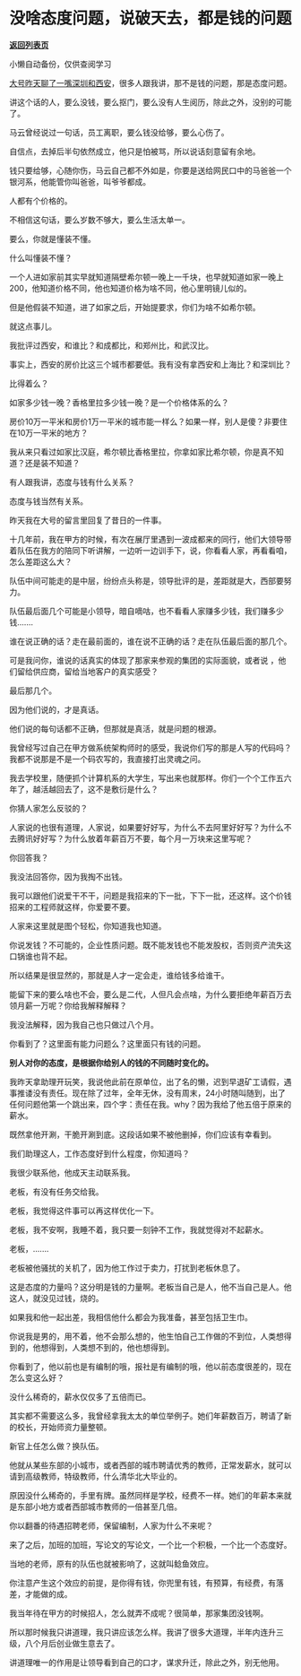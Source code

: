 # 没啥态度问题，说破天去，都是钱的问题

[**返回列表页**](/gzh/记忆承载3)

小懒自动备份，仅供查阅学习

[大号昨天聊了一嘴深圳和西安](http://mp.weixin.qq.com/s?__biz=MzU0MjYwNDU2Mw==&mid=2247503365&idx=1&sn=b1d9764b5a6bcbbffe32acb4d4f3b771&chksm=fb1aa279cc6d2b6f932522b5a1612820d514b106e498776619383d518c6e9e6ca086bc6e2a67&scene=21#wechat_redirect)，很多人跟我讲，那不是钱的问题，那是态度问题。  

  

讲这个话的人，要么没钱，要么抠门，要么没有人生阅历，除此之外，没别的可能了。  

  

马云曾经说过一句话，员工离职，要么钱没给够，要么心伤了。  

  

自信点，去掉后半句依然成立，他只是怕被骂，所以说话刻意留有余地。  

  

钱只要给够，心随你伤，马云自己都不外如是，你要是送给网民口中的马爸爸一个银河系，他能管你叫爸爸，叫爷爷都成。

  

人都有个价格的。

  

不相信这句话，要么岁数不够大，要么生活太单一。  

  

要么，你就是懂装不懂。  

  

什么叫懂装不懂？  

  

一个人进如家前其实早就知道隔壁希尔顿一晚上一千块，也早就知道如家一晚上200，他知道价格不同，他也知道价格为啥不同，他心里明镜儿似的。

  

但是他假装不知道，进了如家之后，开始提要求，你们为啥不如希尔顿。

  

就这点事儿。  

  

我批评过西安，和谁比？和成都比，和郑州比，和武汉比。  

  

事实上，西安的房价比这三个城市都要低。我有没有拿西安和上海比？和深圳比？

  

比得着么？

  

如家多少钱一晚？香格里拉多少钱一晚？是一个价格体系的么？

  

房价10万一平米和房价1万一平米的城市能一样么？如果一样，别人是傻？非要住在10万一平米的地方？  

  

我从来只看过如家比汉庭，希尔顿比香格里拉，你拿如家比希尔顿，你是真不知道？还是装不知道？

  

有人跟我讲，态度与钱有什么关系？

  

态度与钱当然有关系。

  

昨天我在大号的留言里回复了昔日的一件事。  

  

十几年前，我在甲方的时候，有次在展厅里遇到一波成都来的同行，他们大领导带着队伍在我方的陪同下听讲解，一边听一边训手下，说，你看看人家，再看看咱，怎么差距这么大？

  

队伍中间可能走的是中层，纷纷点头称是，领导批评的是，差距就是大，西部要努力。

  

队伍最后面几个可能是小领导，暗自嘀咕，也不看看人家赚多少钱，我们赚多少钱.......

  

谁在说正确的话？走在最前面的，谁在说不正确的话？走在队伍最后面的那几个。

  

可是我问你，谁说的话真实的体现了那家来参观的集团的实际面貌，或者说 ，他们留给供应商，留给当地客户的真实感受？

  

最后那几个。

  

因为他们说的，才是真话。

  

他们说的每句话都不正确，但那就是真活，就是问题的根源。  

  

我曾经写过自己在甲方做系统架构师时的感受，我说你们写的那是人写的代码吗？我都不说那是不是一个码农写的，我直接打出灵魂之问。  

  

我去学校里，随便抓个计算机系的大学生，写出来也就那样。你们一个个工作五六年了，越活越回去了，这不是敷衍是什么？

  

你猜人家怎么反驳的？  

  

人家说的也很有道理，人家说，如果要好好写，为什么不去阿里好好写？为什么不去腾讯好好写？为什么放着年薪百万不要，每个月一万块来这里写呢？

  

你回答我？

  

我没法回答你，因为我掏不出钱。

  

我可以跟他们说爱干不干，问题是我招来的下一批，下下一批，还这样。这个价钱招来的工程师就这样，你爱要不要。  

  

人家来这里就是图个轻松，你知道我也知道。  

  

你说发钱？不可能的，企业性质问题。既不能发钱也不能发股权，否则资产流失这口锅谁也背不起。

  

所以结果是很显然的，那就是人才一定会走，谁给钱多给谁干。  

  

能留下来的要么啥也不会，要么是二代，人但凡会点啥，为什么要拒绝年薪百万去领月薪一万呢？你给我解释解释？  

  

我没法解释，因为我自己也只做过八个月。  

  

你看到了？这里面有能力问题么？这里面只有钱的问题。  

  

 **别人对你的态度，是根据你给别人的钱的不同随时变化的。**

  

我昨天拿助理开玩笑，我说他此前在原单位，出了名的懒，迟到早退矿工请假，遇事推诿没有责任。现在除了过年，全年无休，没有周末，24小时随叫随到，出了任何问题他第一个跳出来，四个字：责任在我。why？因为我给了他五倍于原来的薪水。

  

既然拿他开涮，干脆开涮到底。这段话如果不被他删掉，你们应该有幸看到。  

  

我们助理这人，工作态度好到什么程度，你知道吗？

  

我很少联系他，他成天主动联系我。

  

老板，有没有任务交给我。  

老板，我觉得这件事可以再这样优化一下。  

老板，我不安啊，我睡不着，我只要一刻钟不工作，我就觉得对不起薪水。

老板，.......

  

老板被他骚扰的关机了，因为他工作过于卖力，打扰到老板休息了。

  

这是态度的力量吗？这分明是钱的力量啊。老板当自己是人，他不当自己是人。他这人，就没见过钱，烧的。

  

如果我和他一起出差，我相信他什么都会为我准备，甚至包括卫生巾。  

  

你说我是男的，用不着，他不会那么想的，他生怕自己工作做的不到位，人类想得到的，他想得到，人类想不到的，他也想得到。

  

你看到了，他以前也是有编制的哦，报社是有编制的哦，他以前态度很差的，现在怎么变这么好？  

  

没什么稀奇的，薪水仅仅多了五倍而已。

  

其实都不需要这么多，我曾经拿我太太的单位举例子。她们年薪数百万，聘请了新的校长，开始师资力量整顿。  

  

新官上任怎么做？换队伍。  

  

他就从某些东部的小城市，或者西部的城市聘请优秀的教师，正常发薪水，就可以请到高级教师，特级教师，什么清华北大毕业的。

  

原因没什么稀奇的，手里有牌。虽然同样是学校，经费不一样。她们的年薪本来就是东部小地方或者西部城市教师的一倍甚至几倍。  

  

你以翻番的待遇招聘老师，保留编制，人家为什么不来呢？

  

来了之后，加班的加班，写论文的写论文，一个比一个积极，一个比一个态度好。

  

当地的老师，原有的队伍也就被影响了，这就叫鲶鱼效应。

  

你注意产生这个效应的前提，是你得有钱，你兜里有钱，有预算，有经费，有落差，才能做的成。  

  

我当年待在甲方的时候招人，怎么就弄不成呢？很简单，那家集团没钱啊。

  

所以那时候我只讲道理，我只讲应该怎么样。我讲了很多大道理，半年内连升三级，八个月后创业做生意去了。  

  

讲道理唯一的作用是让领导看到自己的口才，谋求升迁，除此之外，别无他用。

